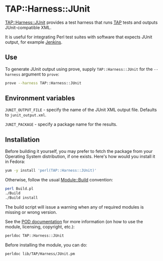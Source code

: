 TAP::Harness::JUnit
===================

[TAP::Harness::JUnit][1] provides a test harness that runs [TAP][5] tests and outputs JUnit-compatible XML.

It is useful for integrating Perl test suites with software that expects JUnit output, for example [Jenkins][3].

## Use

To generate JUnit output using prove, supply `TAP::Harness::JUnit` for the `--harness` argument to `prove`:

```sh
prove --harness TAP::Harness::JUnit
```

## Environment variables

`JUNIT_OUTPUT_FILE` - specify the name of the JUnit XML output file.  Defaults to `junit_output.xml`.

`JUNIT_PACKAGE` - specify a package name for the results.


## Installation

Before building it yourself, you may prefer to fetch the package from your
Operating System distribution, if one exists. Here's how would you install
it in Fedora:

```sh
yum -y install 'perl(TAP::Harness::JUnit)'
```

Otherwise, follow the usual [Module::Build][4] convention:

```sh
perl Build.pl
./Build
./Build install
```

The build script will issue a warning when any of required modules is missing or wrong version.

See the [POD documentation][2] for more information (on how to use the module, licensing, copyright, etc.):

```sh
perldoc TAP::Harness::JUnit
```

Before installing the module, you can do:

```sh
perldoc lib/TAP/Harness/JUnit.pm
```


[1]: http://search.cpan.org/dist/TAP-Harness-JUnit/ "TAP::Harness::JUnit"
[2]: http://search.cpan.org/dist/TAP-Harness-JUnit/lib/TAP/Harness/JUnit.pm "TAP::Harness::JUnit POD"
[3]: http://jenkins-ci.org "Jenkins"
[4]: http://search.cpan.org/dist/Module-Build/lib/Module/Build.pm "Module::Build POD"
[5]: http://testanything.org "TAP - Test Anything Protocol"
